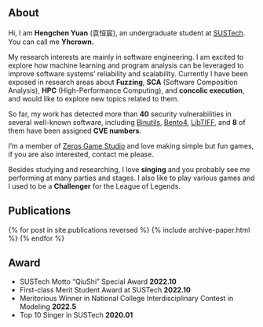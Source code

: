 

## About

Hi, I am **Hengchen Yuan** (袁恒宸), an undergraduate student at [SUSTech]([SUSTech](https://www.sustech.edu.cn/en/)). You can call me **Yhcrown.**

My research interests are mainly in software engineering. I am excited to explore how machine learning and program analysis can be leveraged to improve software systems’ reliability and scalability. Currently I have been exposed in research areas about **Fuzzing**, **SCA** (Software Composition Analysis), **HPC** (High-Performance Computing), and **concolic execution**, and would like to explore new topics related to them.

So far, my work has detected more than **40** security vulnerabilities in several well-known software, including [Binutils](https://www.gnu.org/software/binutils/), [Bento4](https://www.bento4.com/), [LibTIFF](http://www.simplesystems.org/libtiff/), and **8** of them have been assigned **CVE numbers**.

I’m a member of [Zeros Game Studio](http://zeros.group/index.html) and love making simple but fun games, if you are also interested, contact me please.

Besides studying and researching, I love **singing** and you probably see me performing at many parties and stages. I also like to play various games and I used to be a **Challenger** for the League of Legends.


## Publications

{% for post in site.publications reversed %}
  {% include archive-paper.html %}
{% endfor %}

## Award

  - SUSTech Motto “QiuShi” Special Award                                                                             **2022.10**
  - First-class Merit Student Award at SUSTech                                                                         **2022.10**
  - Meritorious Winner in National College Interdisciplinary Contest in Modeling                           **2022.5**
  - Top 10 Singer in SUSTech                                                                                                **2020.01**

